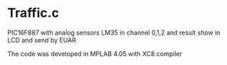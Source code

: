 # Traffic.c

PIC16F887 with analog sensors LM35 in channel 0,1,2 and result show in LCD and send by EUAR

The code was developed in MPLAB 4.05 with XC8 compiler
